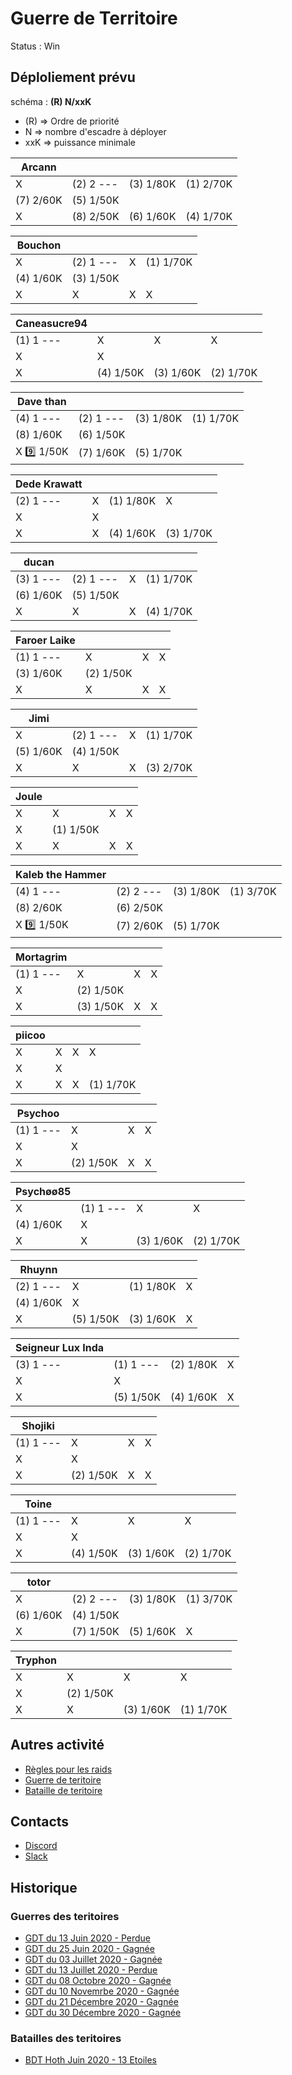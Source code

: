 # Guerre de Territoire

Status : Win

## Déploliement prévu 

schéma : **(R) N/xxK**

* (R) => Ordre de priorité
* N => nombre d'escadre à déployer
* xxK => puissance minimale

| Arcann | | | |
|---|---|---|---|
| X  | (2) 2 --- | (3) 1/80K | (1) 2/70K
| (7) 2/60K | (5) 1/50K
| X  | (8) 2/50K | (6) 1/60K | (4) 1/70K

| Bouchon | | | |
|---|---|---|---|
| X  | (2) 1 --- | X  | (1) 1/70K
| (4) 1/60K | (3) 1/50K
| X  | X  | X  | X 

| Caneasucre94 | | | |
|---|---|---|---|
| (1) 1 --- | X  | X  | X 
| X  | X 
| X  | (4) 1/50K | (3) 1/60K | (2) 1/70K

| Dave than | | | |
|---|---|---|---|
| (4) 1 --- | (2) 1 --- | (3) 1/80K | (1) 1/70K
| (8) 1/60K | (6) 1/50K
| X  :nine: 1/50K | (7) 1/60K | (5) 1/70K

| Dede Krawatt | | | |
|---|---|---|---|
| (2) 1 --- | X  | (1) 1/80K | X 
| X  | X 
| X  | X  | (4) 1/60K | (3) 1/70K

| ducan | | | |
|---|---|---|---|
| (3) 1 --- | (2) 1 --- | X  | (1) 1/70K
| (6) 1/60K | (5) 1/50K
| X  | X  | X  | (4) 1/70K

| Faroer Laike | | | |
|---|---|---|---|
| (1) 1 --- | X  | X  | X 
| (3) 1/60K | (2) 1/50K
| X  | X  | X  | X 

| Jimi | | | |
|---|---|---|---|
| X  | (2) 1 --- | X  | (1) 1/70K
| (5) 1/60K | (4) 1/50K
| X  | X  | X  | (3) 2/70K

| Joule | | | |
|---|---|---|---|
| X  | X  | X  | X 
| X  | (1) 1/50K
| X  | X  | X  | X 

| Kaleb the Hammer | | | |
|---|---|---|---|
| (4) 1 --- | (2) 2 --- | (3) 1/80K | (1) 3/70K
| (8) 2/60K | (6) 2/50K
| X  :nine: 1/50K | (7) 2/60K | (5) 1/70K

| Mortagrim | | | |
|---|---|---|---|
| (1) 1 --- | X  | X  | X 
| X  | (2) 1/50K
| X  | (3) 1/50K | X  | X 

| piicoo | | | |
|---|---|---|---|
| X  | X  | X  | X 
| X  | X 
| X  | X  | X  | (1) 1/70K

| Psychoo | | | |
|---|---|---|---|
| (1) 1 --- | X  | X  | X 
| X  | X 
| X  | (2) 1/50K | X  | X 

| Psychøø85 | | | |
|---|---|---|---|
| X  | (1) 1 --- | X  | X 
| (4) 1/60K | X 
| X  | X  | (3) 1/60K | (2) 1/70K

| Rhuynn | | | |
|---|---|---|---|
| (2) 1 --- | X  | (1) 1/80K | X 
| (4) 1/60K | X 
| X  | (5) 1/50K | (3) 1/60K | X 

| Seigneur Lux Inda | | | |
|---|---|---|---|
| (3) 1 --- | (1) 1 --- | (2) 1/80K | X 
| X  | X 
| X  | (5) 1/50K | (4) 1/60K | X 

| Shojiki | | | |
|---|---|---|---|
| (1) 1 --- | X  | X  | X 
| X  | X 
| X  | (2) 1/50K | X  | X 

| Toine | | | |
|---|---|---|---|
| (1) 1 --- | X  | X  | X 
| X  | X 
| X  | (4) 1/50K | (3) 1/60K | (2) 1/70K

| totor | | | |
|---|---|---|---|
| X  | (2) 2 --- | (3) 1/80K | (1) 3/70K
| (6) 1/60K | (4) 1/50K
| X  | (7) 1/50K | (5) 1/60K | X 

| Tryphon | | | |
|---|---|---|---|
| X  | X  | X  | X 
| X  | (2) 1/50K
| X  | X  | (3) 1/60K | (1) 1/70K

##  Autres activité

* [Règles pour les raids](../raids.html)
* [Guerre de teritoire](../gdt.html)
* [Bataille de teritoire](../bdt.html)

## Contacts

* [Discord](https://discord.gg/9ufJHmB)
* [Slack](https://join.slack.com/t/hautconseildelaforce/shared_invite/zt-i06cmx42-kx_A~Fu2youeBDRHMqgvTA)

## Historique

### Guerres des teritoires

* [GDT du 13 Juin 2020 - Perdue](GDT-200613.html)
* [GDT du 25 Juin 2020 - Gagnée](GDT-200613.html)
* [GDT du 03 Juillet 2020 - Gagnée](GDT-200703.html)
* [GDT du 13 Juillet 2020 - Perdue](GDT-200713.html)
* [GDT du 08 Octobre 2020 - Gagnée](GDT-201008.html)
* [GDT du 10 Novemrbe 2020 - Gagnée](GDT-201110.html)
* [GDT du 21 Décembre 2020 - Gagnée](GDT-201221.html)
* [GDT du 30 Décembre 2020 - Gagnée](GDT-201230.html)

### Batailles des teritoires

* [BDT Hoth Juin 2020 - 13 Etoiles](BDT-Hoth-200614.html)
